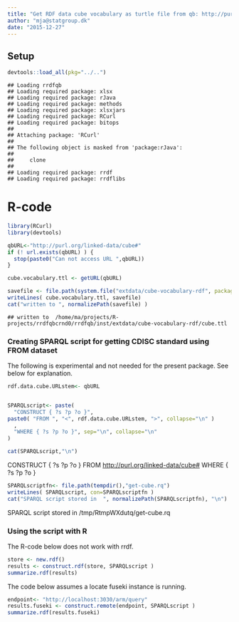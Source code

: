 ```yaml
---
title: "Get RDF data cube vocabulary as turtle file from qb: http://purl.org/linked-data/cube#"
author: "mja@statgroup.dk"
date: "2015-12-27"
---
```


## Setup 

```r
devtools::load_all(pkg="../..")
```

```
## Loading rrdfqb
## Loading required package: xlsx
## Loading required package: rJava
## Loading required package: methods
## Loading required package: xlsxjars
## Loading required package: RCurl
## Loading required package: bitops
## 
## Attaching package: 'RCurl'
## 
## The following object is masked from 'package:rJava':
## 
##     clone
## 
## Loading required package: rrdf
## Loading required package: rrdflibs
```

# R-code


```r
library(RCurl)
library(devtools)

qbURL<-"http://purl.org/linked-data/cube#"
if (! url.exists(qbURL) ) {
  stop(paste0("Can not access URL ",qbURL))
}

cube.vocabulary.ttl <- getURL(qbURL)

savefile <- file.path(system.file("extdata/cube-vocabulary-rdf", package="rrdfqb"), "cube.ttl" )
writeLines( cube.vocabulary.ttl, savefile)
cat("written to ", normalizePath(savefile) )
```

```
## written to  /home/ma/projects/R-projects/rrdfqbcrnd0/rrdfqb/inst/extdata/cube-vocabulary-rdf/cube.ttl
```

### Creating SPARQL script for getting CDISC standard using FROM dataset

The following is experimental and not needed for the present
package. See below for explanation.


```r
rdf.data.cube.URLstem<- qbURL


SPARQLscript<- paste(
  "CONSTRUCT { ?s ?p ?o }",
paste0( "FROM ", "<", rdf.data.cube.URLstem, ">", collapse="\n" )
  ,
  "WHERE { ?s ?p ?o }", sep="\n", collapse="\n"
)

cat(SPARQLscript,"\n")
```

CONSTRUCT { ?s ?p ?o }
FROM <http://purl.org/linked-data/cube#>
WHERE { ?s ?p ?o } 

```r
SPARQLscriptfn<- file.path(tempdir(),"get-cube.rq")
writeLines( SPARQLscript, con=SPARQLscriptfn )
cat("SPARQL script stored in  ", normalizePath(SPARQLscriptfn), "\n")
```

SPARQL script stored in   /tmp/RtmpWXdutq/get-cube.rq 

### Using the script with R
The R-code below does not work with rrdf.


```r
store <- new.rdf()
results <- construct.rdf(store, SPARQLscript )
summarize.rdf(results)
```

The code below assumes a locate fuseki instance is running.

```r
endpoint<- "http://localhost:3030/arm/query"
results.fuseki <- construct.remote(endpoint, SPARQLscript )
summarize.rdf(results.fuseki)
```
